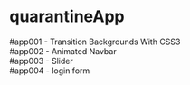 ﻿# quarantineApp

#app001 - Transition Backgrounds With CSS3 <br>
#app002 - Animated Navbar <br>
#app003 - Slider <br>
#app004 - login form <br>
